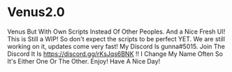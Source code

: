 # Venus2.0
Venus But With Own Scripts Instead Of Other Peoples. And a Nice Fresh UI!
This is Still a WIP! So don't expect the scripts to be perfect YET. 
We are still working on it, updates come very fast!
My Discord Is gunna#5015.
Join The Discord It Is https://discord.gg/rKsJqs6BNK !!
I Change My Name Often So It's Either One Or The Other.
Enjoy!
Have A Nice Day!
